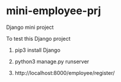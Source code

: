 # mini-employee-prj
Django mini project


To test this Django project

1. pip3 install Django

2. python3 manage.py runserver

3. http://localhost:8000/employee/register/
